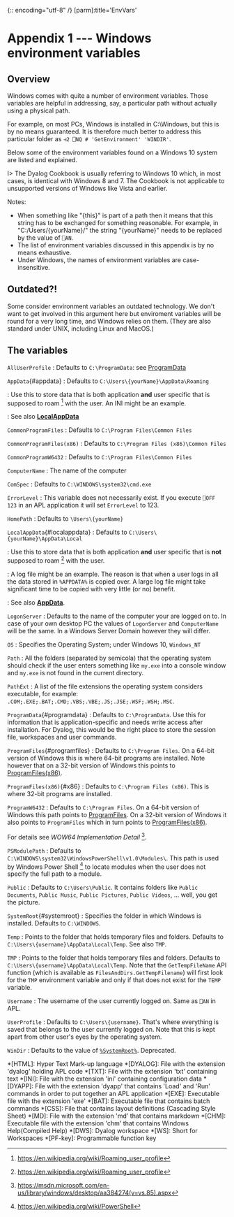 {:: encoding="utf-8" /}
[parm]:title='EnvVars'


# Appendix 1 --- Windows environment variables

## Overview

Windows comes with quite a number of environment variables. Those variables are helpful in addressing, say, a particular path without actually using a physical path. 

For example, on most PCs, Windows is installed in C:\\Windows, but this is by no means guaranteed. It is therefore much better to address this particular folder as `⊣2 ⎕NQ # 'GetEnvironment' 'WINDIR'`. 

Below some of the environment variables found on a Windows 10 system are listed and explained.

I> The Dyalog Cookbook is usually referring to Windows 10 which, in most cases, is identical with Windows 8 and 7. The Cookbook is not applicable to unsupported versions of Windows like Vista and earlier.

Notes:

* When something like "{this}" is part of a path then it means that this string has to be exchanged for something reasonable. For example, in "C:/Users/{yourName}/" the string "{yourName}" needs to be replaced by the value of `⎕AN`.
* The list of environment variables discussed in this appendix is by no means exhaustive.
* Under Windows, the names of environment variables are case-insensitive.


## Outdated?!

Some consider environment variables an outdated technology. We don't want to get involved in this argument here but enviroment variables will be round for a very long time, and Windows relies on them. (They are also standard under UNIX, including Linux and MacOS.)


## The variables

`AllUserProfile`
: Defaults to `C:\ProgramData`: see [ProgramData](#programdata)

`AppData`{#appdata}
: Defaults to `C:\Users\{yourName}\AppData\Roaming`

: Use this to store data that is both application **and** user specific that is supposed to roam [^roaming] with the user. An INI might be an example.

: See also **[LocalAppData](#localappdata)**

`CommonProgramFiles`
: Defaults to `C:\Program Files\Common Files`

`CommonProgramFiles(x86)`
: Defaults to `C:\Program Files (x86)\Common Files`

`CommonProgramW6432`
: Defaults to `C:\Program Files\Common Files`

`ComputerName`
: The name of the computer

`ComSpec`
: Defaults to `C:\WINDOWS\system32\cmd.exe`

`ErrorLevel`
: This variable does not necessarily exist. If you execute `⎕OFF 123` in an APL application it will set `ErrorLevel` to 123.

`HomePath`
: Defaults to `\Users\{yourName}`

`LocalAppData`{#localappdata}
: Defaults to `C:\Users\{yourName}\AppData\Local`

: Use this to store data that is both application **and** user specific that is **not** supposed to roam [^roaming] with the user. 

: A log file might be an example. The reason is that when a user logs in all the data stored in `%APPDATA%` is copied over. A large log file might take significant time to be copied with very little (or no) benefit.

: See also **[AppData](#appdata)**.

`LogonServer`
: Defaults to the name of the computer your are logged on to. In case of your own desktop PC the values of `LogonServer` and `ComputerName` will be the same. In a Windows Server Domain however they will differ.

`OS`
: Specifies the Operating System; under Windows 10, `Windows_NT`

`Path`
: All the folders (separated by semicola) that the operating system should check if the user enters something like `my.exe` into a console window and `my.exe` is not found in the current directory.

`PathExt`
: A list of the file extensions the operating system considers executable, for example: `.COM;.EXE;.BAT;.CMD;.VBS;.VBE;.JS;.JSE;.WSF;.WSH;.MSC`.

`ProgramData`{#programdata}
: Defaults to `C:\ProgramData`. Use this for information that is application-specific and needs write access after installation. For Dyalog, this would be the right place to store the session file, workspaces and user commands.

`ProgramFiles`{#programfiles}
: Defaults to `C:\Program Files`. On a 64-bit version of Windows this is where 64-bit programs are installed. Note however that on a 32-bit version of Windows this points to [ProgramFiles(x86)](#x86).

`ProgramFiles(x86)`{#x86}
 : Defaults to `C:\Program Files (x86)`. This is where 32-bit programs are installed.

`ProgramW6432`
: Defaults to `C:\Program Files`. On a 64-bit version of Windows this path points to [ProgramFiles](#programfiles). On a 32-bit version of Windows it also points to `ProgramFiles` which in turn points to [ProgramFiles(x86)](#x86).

For details see _WOW64 Implementation Detail_ [^wow].

`PSModulePath`
: Defaults to `C:\WINDOWS\system32\WindowsPowerShell\v1.0\Modules\`. This path is used by Windows Power Shell [^powershell] to locate modules when the user does not specify the full path to a module.

`Public`
: Defaults to `C:\Users\Public`. It contains folders like `Public Documents`, `Public Music`, `Public Pictures`, `Public Videos`, ... well, you get the picture.

`SystemRoot`{#systemroot}
: Specifies the folder in which Windows is installed. Defaults to `C:\WINDOWS`.

`Temp`
: Points to the folder that holds temporary files and folders. Defaults to `C:\Users\{username}\AppData\Local\Temp`. See also `TMP`.

`TMP`
: Points to the folder that holds temporary files and folders. Defaults to `C:\Users\{username}\AppData\Local\Temp`. Note that the `GetTempFileName` API function (which is available as `FilesAndDirs.GetTempFilename`) will first look for the `TMP` environment variable and only if that does not exist for the `TEMP` variable.

`Username`
 : The username of the user currently logged on. Same as `⎕AN` in APL.

`UserProfile`
: Defaults to `C:\Users\{username}`. That's where everything is saved that belongs to the user currently logged on. Note that this is kept apart from other user's eyes by the operating system.

`WinDir`
: Defaults to the value of [`%SystemRoot%`](#systemroot). Deprecated.


[^roaming]: <https://en.wikipedia.org/wiki/Roaming_user_profile>

[^powershell]: <https://en.wikipedia.org/wiki/PowerShell>

[^wow]: <https://msdn.microsoft.com/en-us/library/windows/desktop/aa384274(v=vs.85).aspx>


*[HTML]: Hyper Text Mark-up language
*[DYALOG]: File with the extension 'dyalog' holding APL code
*[TXT]: File with the extension 'txt' containing text
*[INI]: File with the extension 'ini' containing configuration data
*[DYAPP]: File with the extension 'dyapp' that contains 'Load' and 'Run' commands in order to put together an APL application
*[EXE]: Executable file with the extension 'exe'
*[BAT]: Executable file that contains batch commands
*[CSS]: File that contains layout definitions (Cascading Style Sheet)
*[MD]: File with the extension 'md' that contains markdown
*[CHM]: Executable file with the extension 'chm' that contains Windows Help(Compiled Help) 
*[DWS]: Dyalog workspace
*[WS]: Short for Workspaces
*[PF-key]: Programmable function key